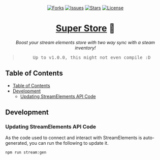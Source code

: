<p align="center">
  <a href="https://github.com/ArthurFiorette/super-store/network/members"><img
      src="https://img.shields.io/github/forks/ArthurFiorette/super-store?logo=github&style=flat-square&label=Forks"
      target="_blank"
      alt="Forks" /></a>
  <a href="https://github.com/ArthurFiorette/super-store/issues"><img
      src="https://img.shields.io/github/issues/ArthurFiorette/super-store?logo=github&style=flat-square&label=Issues"
      target="_blank"
      alt="Issues" /></a>
  <a href="https://github.com/ArthurFiorette/super-store/stargazers"><img
      src="https://img.shields.io/github/stars/ArthurFiorette/super-store?logo=github&style=flat-square&label=Stars"
      target="_blank"
      alt="Stars" /></a>
  <a href="https://github.com/ArthurFiorette/super-store/blob/main/LICENSE"><img
      src="https://img.shields.io/github/license/ArthurFiorette/super-store?logo=github&style=flat-square&label=License"
      target="_blank"
      alt="License" /></a>
</p>

<h1 align="center">
  <strong><a href="https://github.com/ArthurFiorette/super-store/" target="_blank">Super Store</a> 🚀</strong>
</h1>
<p align="center">
  <i>Boost your stream elements store with two way sync with a steam inventory!</i>
</p>

> <pre align="center">
> Up to v1.0.0, this might not even compile :D
> </pre>

## Table of Contents

- [Table of Contents](#table-of-contents)
- [Development](#development)
  - [Updating StreamElements API Code](#updating-streamelements-api-code)

## Development

### Updating StreamElements API Code

As the code used to connect and interact with StreamElements is auto-generated, you can
run the following to update it.

```sh
npm run stream:gen
```
